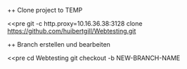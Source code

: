 ++ Clone project to TEMP

<<pre
	git -c http.proxy=10.16.36.38:3128 clone https://github.com/huibertgill/Webtesting.git
>>

++ Branch erstellen und bearbeiten

<<pre
	cd Webtesting
	git checkout -b NEW-BRANCH-NAME
>>

